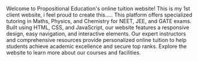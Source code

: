 Welcome to Propositional Education's online tuition website!
This is my 1st client website, i feel proud to create this.....
This platform offers specialized tutoring in Maths, Physics, and Chemistry for NEET, JEE, and GATE exams. 
Built using HTML, CSS, and JavaScript, our website features a responsive design, easy navigation, and interactive elements.
Our expert instructors and comprehensive resources provide personalized online tuition to help students achieve academic excellence and secure top ranks. 
Explore the website to learn more about our courses and facilities.
